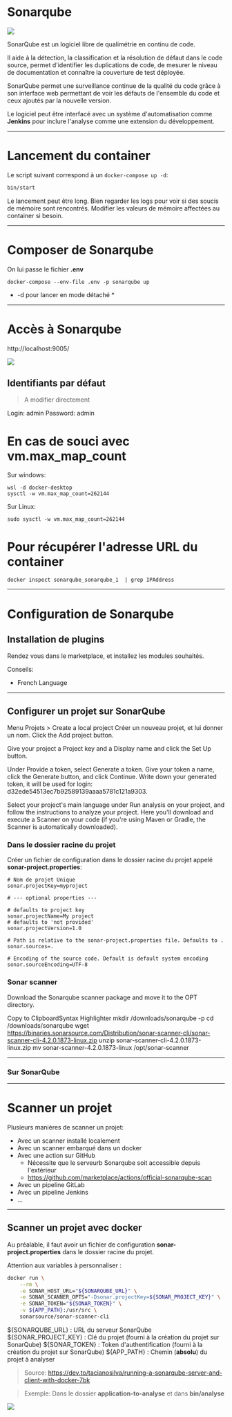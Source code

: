 # Sonarqube

![](readme_docs/logo.png)

SonarQube est un logiciel libre de qualimétrie en continu de code. 

Il aide à la détection, la classification et la résolution de défaut dans le code source, permet d'identifier les duplications de code,
de mesurer le niveau de documentation et connaître la couverture de test déployée.

SonarQube permet une surveillance continue de la qualité du code grâce à son interface web 
permettant de voir les défauts de l'ensemble du code et ceux ajoutés par la nouvelle version. 

Le logiciel peut être interfacé avec un système d'automatisation comme **Jenkins** pour inclure l'analyse 
comme une extension du développement.

---

# Lancement du container

Le script suivant correspond à un `docker-compose up -d`:

```bash
bin/start
```

Le lancement peut être long.
Bien regarder les logs pour voir si des soucis de mémoire sont rencontrés.
Modifier les valeurs de mémoire affectées au container si besoin.

---

# Composer de Sonarqube

On lui passe le fichier **.env**

```
docker-compose --env-file .env -p sonarqube up 
```

* -d pour lancer en mode détaché *

---

# Accès à Sonarqube

http://localhost:9005/

![](readme_docs/login.png)

## Identifiants par défaut

> A modifier directement

Login: admin
Password: admin


# En cas de souci avec vm.max_map_count

Sur windows:
```
wsl -d docker-desktop
sysctl -w vm.max_map_count=262144
```

Sur Linux:
```
sudo sysctl -w vm.max_map_count=262144
```

# Pour récupérer l'adresse URL du container

```
docker inspect sonarqube_sonarqube_1  | grep IPAddress
```

---

# Configuration de Sonarqube

## Installation de plugins

Rendez vous dans le marketplace, et installez les modules souhaités.

Conseils:
- French Language

---

## Configurer un projet sur SonarQube

Menu Projets > Create a local project
Créer un nouveau projet, et lui donner un nom.
Click the Add project button.

Give your project a Project key and a Display name and click the Set Up button.

Under Provide a token, select Generate a token. Give your token a name, click the Generate button, and click Continue. Write down your generated token, it will be used for login: d32ede54513ec7b92589139aaaa5781c121a9303.

Select your project's main language under Run analysis on your project, and follow the instructions to analyze your project. Here you'll download and execute a Scanner on your code (if you're using Maven or Gradle, the Scanner is automatically downloaded).




### Dans le dossier racine du projet

Créer un fichier de configuration dans le dossier racine du projet appelé **sonar-project.properties**:

```properties
# Nom de projet Unique
sonar.projectKey=myproject

# --- optional properties ---

# defaults to project key
sonar.projectName=My project
# defaults to 'not provided'
sonar.projectVersion=1.0

# Path is relative to the sonar-project.properties file. Defaults to .
sonar.sources=.

# Encoding of the source code. Default is default system encoding
sonar.sourceEncoding=UTF-8
```

### Sonar scanner

Download the Sonarqube scanner package and move it to the OPT directory.

Copy to ClipboardSyntax Highlighter
mkdir /downloads/sonarqube -p
cd /downloads/sonarqube
wget https://binaries.sonarsource.com/Distribution/sonar-scanner-cli/sonar-scanner-cli-4.2.0.1873-linux.zip
unzip sonar-scanner-cli-4.2.0.1873-linux.zip
mv sonar-scanner-4.2.0.1873-linux /opt/sonar-scanner


---

### Sur SonarQube



---

# Scanner un projet

Plusieurs manières de scanner un projet:

- Avec un scanner installé localement
- Avec un scanner embarqué dans un docker
- Avec une action sur GitHub
  - Nécessite que le serveurb Sonarqube soit accessible depuis l'extérieur
  - https://github.com/marketplace/actions/official-sonarqube-scan
- Avec un pipeline GitLab
- Avec un pipeline Jenkins
- ...

---

## Scanner un projet avec docker

Au préalable, il faut avoir un fichier de configuration **sonar-project.properties** dans le dossier racine du projet.

Attention aux variables à personnaliser :

```bash
docker run \
    --rm \
    -e SONAR_HOST_URL="${SONARQUBE_URL}" \
    -e SONAR_SCANNER_OPTS="-Dsonar.projectKey=${SONAR_PROJECT_KEY}" \
    -e SONAR_TOKEN="${SONAR_TOKEN}" \
    -v ${APP_PATH}:/usr/src \
    sonarsource/sonar-scanner-cli
```

${SONARQUBE_URL} : URL du serveur SonarQube
${SONAR_PROJECT_KEY} : Clé du projet (fourni à la création du projet sur SonarQube)
${SONAR_TOKEN} : Token d'authentification (fourni à la création du projet sur SonarQube)
${APP_PATH} : Chemin (**absolu**) du projet à analyser

> Source:
> https://dev.to/tacianosilva/running-a-sonarqube-server-and-client-with-docker-7bk


> Exemple:
> Dans le dossier **application-to-analyse** et dans **bin/analyse**
 
![](readme_docs/0ecd1cc4.png)